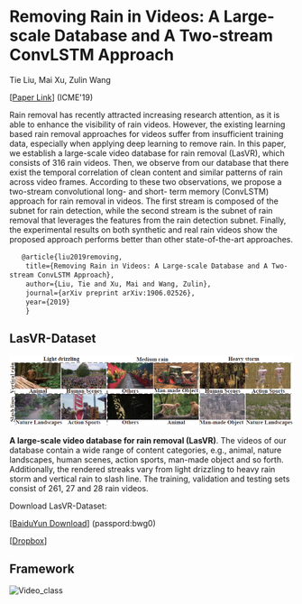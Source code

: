 # Removing Rain in Videos: A Large-scale Database and A Two-stream ConvLSTM Approach

Tie Liu, Mai Xu, Zulin Wang

[[Paper Link](https://arxiv.org/abs/1906.02526)] (ICME'19)

Rain removal has recently attracted increasing research attention, as it is able to enhance the visibility of rain videos. However, the existing learning based rain removal approaches for videos suffer from insufficient training data, especially when applying deep learning to remove rain. In this paper, we establish a large-scale video database for rain removal (LasVR), which consists of 316 rain videos. Then, we observe from our database that there exist the temporal correlation of clean content and similar patterns of rain across video frames. According to these two observations, we propose a two-stream convolutional long- and short- term memory (ConvLSTM) approach for rain removal in videos. The first stream is composed of the subnet for rain detection, while the second stream is the subnet of rain removal that leverages the features from the rain detection subnet. Finally, the experimental results on both synthetic and real rain videos show the proposed approach performs better than other state-of-the-art approaches.

       @article{liu2019removing,
        title={Removing Rain in Videos: A Large-scale Database and A Two-stream ConvLSTM Approach},
        author={Liu, Tie and Xu, Mai and Wang, Zulin},
        journal={arXiv preprint arXiv:1906.02526},
        year={2019}
        }

## LasVR-Dataset
![Video_class](./src_img/dataset_example.png)

**A large-scale video database for rain removal (LasVR)**. The videos of our database contain a wide range of content categories, e.g., animal, nature landscapes, human scenes, action sports, man-made object and so forth. Additionally, the rendered streaks vary from light drizzling to heavy rain storm and vertical rain to slash line. The training, validation and testing sets consist of 261, 27 and 28 rain videos.

Download LasVR-Dataset:

[[BaiduYun Download](https://pan.baidu.com/s/1uyrCiK7rtFzOYKGBaf_D5w)] (passpord:bwg0)

[[Dropbox](https://www.dropbox.com/s/cf1q283dvwvpby9/LasVR.zip?dl=0)]

## Framework
![Video_class](./src/img/framework.png)
